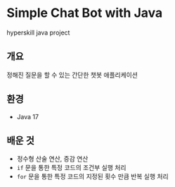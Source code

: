 # Simple Chat Bot with Java

hyperskill java project

## 개요

정해진 질문을 할 수 있는 간단한 챗봇 애플리케이션

## 환경

- Java 17

## 배운 것

- 정수형 산술 연산, 증감 연산
- `if` 문을 통한 특정 코드의 조건부 실행 처리 
- `for` 문을 통한 특정 코드의 지정된 횟수 만큼 반복 실행 처리 